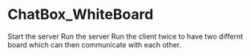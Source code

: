 # ChatBox_WhiteBoard

Start the server
Run the server
Run  the client twice to have two differnt board which can then communicate with each other.
